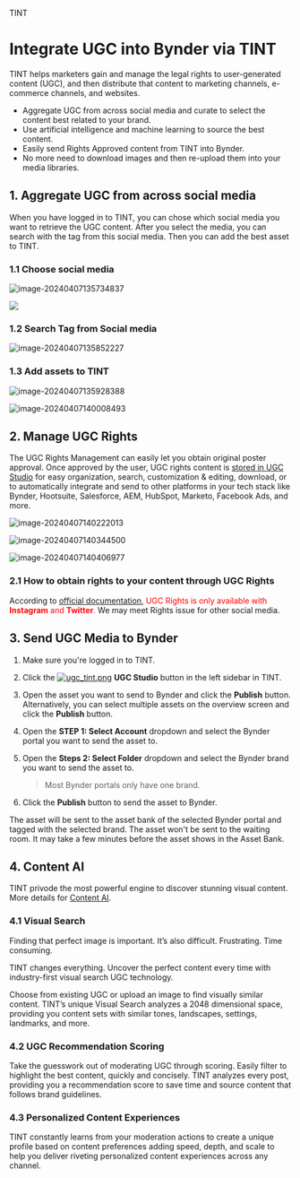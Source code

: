 TINT
# Integrate UGC into Bynder via TINT

TINT helps marketers gain and manage the legal rights to user-generated content (UGC), and then distribute that content to marketing channels, e-commerce channels, and websites. 

- Aggregate UGC from across social media and curate to select the content best related to your brand.
- Use artificial intelligence and machine learning to source the best content.
- Easily send Rights Approved content from TINT into Bynder.
- No more need to download images and then re-upload them into your media libraries.

## 1. Aggregate UGC from across social media

When you have logged in to TINT, you can chose which social media you want to retrieve the UGC content. After you select the media, you can search with the tag from this social media. Then you can add the best asset to TINT.

### 1.1 Choose social media

![image-20240407135734837](assets/tint-1.png)

![](assets/tint-2.png)

### 1.2 Search Tag from Social media

![image-20240407135852227](assets/tint-3.png) 

### 1.3 Add assets to TINT

![image-20240407135928388](assets/tint-4.png)

![image-20240407140008493](assets/tint-5.png)

## 2. Manage UGC Rights

The UGC Rights Management can easily let you obtain original poster approval. Once approved by the user, UGC rights content is [stored in UGC Studio](https://www.tintup.com/ugc-studio) for easy organization, search, customization & editing, download, or to automatically integrate and send to other platforms in your tech stack like Bynder, Hootsuite, Salesforce, AEM, HubSpot, Marketo, Facebook Ads, and more.	

![image-20240407140222013](assets/tint-6.png)

![image-20240407140344500](assets/tint-7.png)

![image-20240407140406977](assets/tint-8.png)

### 2.1 How to obtain rights to your content through UGC Rights

According to [official documentation](https://support.tintup.com/hc/en-us/articles/230883267-How-to-obtain-rights-to-your-content-through-UGC-Rights#h_01HNAAS6F8WEPW69JSCV1HP0ZB), <font color = 'red'>UGC Rights is only available with **Instagram** and **Twitter**. </font> We may meet Rights issue for other social media.

## 3. Send UGC Media to Bynder

1. Make sure you're logged in to TINT.

2. Click the [![ugc_tint.png](https://support.bynder.com/hc/article_attachments/10641454957074/uuid-210ca3d2-1e63-d2b6-0ecb-272a1e1e527b.png)](https://support.bynder.com/hc/article_attachments/10641454957074/uuid-210ca3d2-1e63-d2b6-0ecb-272a1e1e527b.png) **UGC Studio** button in the left sidebar in TINT.

3. Open the asset you want to send to Bynder and click the **Publish** button. Alternatively, you can select multiple assets on the overview screen and click the **Publish** button.

4. Open the **STEP 1: Select Account** dropdown and select the Bynder portal you want to send the asset to.

5. Open the **Steps 2: Select Folder** dropdown and select the Bynder brand you want to send the asset to.

   > Most Bynder portals only have one brand.

6. Click the **Publish** button to send the asset to Bynder.

The asset will be sent to the asset bank of the selected Bynder portal and tagged with the selected brand. The asset won't be sent to the waiting room. It may take a few minutes before the asset shows in the Asset Bank.



## 4. Content AI

TINT privode the most powerful engine to discover stunning visual content. More details for [Content AI](https://www.tintup.com/solutions/content-ai-machine-learning/).

### 4.1 Visual Search

Finding that perfect image is important. It’s also difficult. Frustrating. Time consuming.

TINT changes everything. Uncover the perfect content every time with industry-first visual search UGC technology.

Choose from existing UGC or upload an image to find visually similar content. TINT’s unique Visual Search analyzes a 2048 dimensional space, providing you content sets with similar tones, landscapes, settings, landmarks, and more.

### 4.2 UGC Recommendation Scoring

Take the guesswork out of moderating UGC through scoring. Easily filter to highlight the best content, quickly and concisely. TINT analyzes every post, providing you a recommendation score to save time and source content that follows brand guidelines.

### 4.3 Personalized Content Experiences

TINT constantly learns from your moderation actions to create a unique profile based on content preferences adding speed, depth, and scale to help you deliver riveting personalized content experiences across any channel.